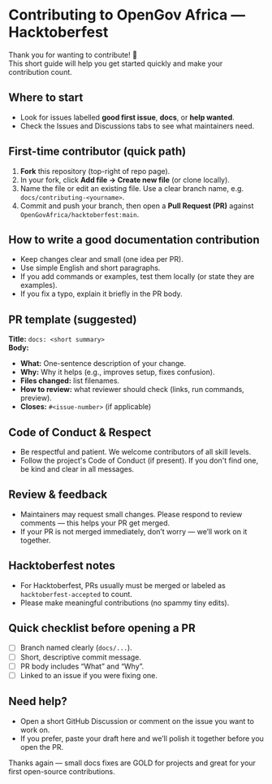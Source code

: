 # Contributing to OpenGov Africa — Hacktoberfest

Thank you for wanting to contribute! 🎉  
This short guide will help you get started quickly and make your contribution count.

##  Where to start
- Look for issues labelled **good first issue**, **docs**, or **help wanted**.
- Check the Issues and Discussions tabs to see what maintainers need.

## First-time contributor (quick path)
1. **Fork** this repository (top-right of repo page).
2. In your fork, click **Add file → Create new file** (or clone locally).
3. Name the file or edit an existing file. Use a clear branch name, e.g. `docs/contributing-<yourname>`.
4. Commit and push your branch, then open a **Pull Request (PR)** against `OpenGovAfrica/hacktoberfest:main`.

## How to write a good documentation contribution
- Keep changes clear and small (one idea per PR).
- Use simple English and short paragraphs.
- If you add commands or examples, test them locally (or state they are examples).
- If you fix a typo, explain it briefly in the PR body.

## PR template (suggested)
**Title:** `docs: <short summary>`  
**Body:**
- **What:** One-sentence description of your change.
- **Why:** Why it helps (e.g., improves setup, fixes confusion).
- **Files changed:** list filenames.
- **How to review:** what reviewer should check (links, run commands, preview).
- **Closes:** `#<issue-number>` (if applicable)

## Code of Conduct & Respect
- Be respectful and patient. We welcome contributors of all skill levels.
- Follow the project's Code of Conduct (if present). If you don't find one, be kind and clear in all messages.

## Review & feedback
- Maintainers may request small changes. Please respond to review comments — this helps your PR get merged.
- If your PR is not merged immediately, don’t worry — we’ll work on it together.

## Hacktoberfest notes
- For Hacktoberfest, PRs usually must be merged or labeled as `hacktoberfest-accepted` to count.
- Please make meaningful contributions (no spammy tiny edits).

## Quick checklist before opening a PR
- [ ] Branch named clearly (`docs/...`).
- [ ] Short, descriptive commit message.
- [ ] PR body includes “What” and “Why”.
- [ ] Linked to an issue if you were fixing one.

## Need help?
- Open a short GitHub Discussion or comment on the issue you want to work on.
- If you prefer, paste your draft here and we’ll polish it together before you open the PR.

Thanks again — small docs fixes are GOLD for projects and great for your first open-source contributions. 
